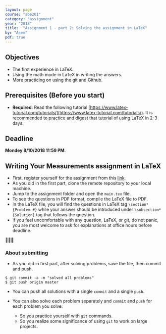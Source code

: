 ```yaml
---
layout: page
course: "sbe201"
category: "assignment"
year: "2018"
title:  "Assignment 1 - part 2: Solving the assignment in LaTeX"
by: "Asem"
pdf: true
---
```



## Objectives

* The first experience in LaTeX.
* Using the math mode in LaTeX in writing the answers.
* More practicing on using the git and Github.

## Prerequisites (Before you start)

* **Required**: Read the following tutorial [https://www.latex-tutorial.com/tutorials/](https://www.latex-tutorial.com/tutorials/). It is recommended to practice and digest that tutorial of using LaTeX in 2-3 days.

## Deadline

**Mondey 8/10/2018 11:59 PM**.

## Writing Your Measurements assignment in LaTeX

* First, register yourself for the assignment from this [link](https://classroom.github.com/a/KrvJuRgM).
* As you did in the first part, clone the remote repository to your local machine.
* Jump to the assignment folder and open the `main.tex` file.
* To see the questions in PDF format, compile the LaTeX file to PDF.
* In the LaTeX file, you will find the questions in LaTeX tag `\section*{Problem #}` while your answer should be introduced under `\subsection*{Solution}` tag that follows the question.
* If you feel uncomfortable with any question, LaTeX, or git, do not panic, you are most welcome to ask for explanations at office hours before deadline.

🎉🎉🎉

### About submitting

* As you did in first part, after solving problems, save the file, then commit and push.

```terminal
$ git commit -a -m "solved all problems"
$ git push origin master
```

* You can push all solutions with a single `commit` and a single `push`.
* You can also solve each problem separately and `commit` and `push` for each problem you solve:

  * So you practice yourself with `git` commands.
  * So you realize some significance of using `git` to work on large projects.
